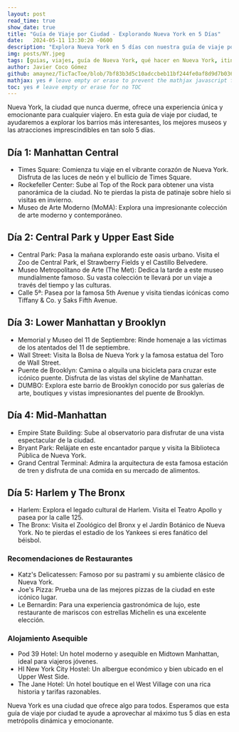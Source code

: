 ```yaml
---
layout: post
read_time: true
show_date: true
title: "Guía de Viaje por Ciudad - Explorando Nueva York en 5 Días"
date:   2024-05-11 13:30:20 -0600
description: "Explora Nueva York en 5 días con nuestra guía de viaje por ciudad. Descubre los barrios más interesantes, los mejores museos y las atracciones imprescindibles."
img: posts/NY.jpeg
tags: [guias, viajes, guía de Nueva York, qué hacer en Nueva York, itinerario de 5 días en Nueva York, lugares turísticos de Nueva York, visitar Nueva York]
author: Javier Coco Gómez
github: amaynez/TicTacToe/blob/7bf83b3d5c10adccbeb11bf244fe0af8d9d7b036/entities/Neural_Network.py#L199
mathjax: yes # leave empty or erase to prevent the mathjax javascript from loading
toc: yes # leave empty or erase for no TOC
---
```

Nueva York, la ciudad que nunca duerme, ofrece una experiencia única y emocionante para cualquier viajero. En esta guía de viaje por ciudad, te ayudaremos a explorar los barrios más interesantes, los mejores museos y las atracciones imprescindibles en tan solo 5 días.

## Día 1: Manhattan Central

- Times Square: Comienza tu viaje en el vibrante corazón de Nueva York. Disfruta de las luces de neón y el bullicio de Times Square.
- Rockefeller Center: Sube al Top of the Rock para obtener una vista panorámica de la ciudad. No te pierdas la pista de patinaje sobre hielo si visitas en invierno.
- Museo de Arte Moderno (MoMA): Explora una impresionante colección de arte moderno y contemporáneo.

## Día 2: Central Park y Upper East Side

- Central Park: Pasa la mañana explorando este oasis urbano. Visita el Zoo de Central Park, el Strawberry Fields y el Castillo Belvedere.
- Museo Metropolitano de Arte (The Met): Dedica la tarde a este museo mundialmente famoso. Su vasta colección te llevará por un viaje a través del tiempo y las culturas.
- Calle 5ª: Pasea por la famosa 5th Avenue y visita tiendas icónicas como Tiffany & Co. y Saks Fifth Avenue.

## Día 3: Lower Manhattan y Brooklyn

- Memorial y Museo del 11 de Septiembre: Rinde homenaje a las víctimas de los atentados del 11 de septiembre.
- Wall Street: Visita la Bolsa de Nueva York y la famosa estatua del Toro de Wall Street.
- Puente de Brooklyn: Camina o alquila una bicicleta para cruzar este icónico puente. Disfruta de las vistas del skyline de Manhattan.
- DUMBO: Explora este barrio de Brooklyn conocido por sus galerías de arte, boutiques y vistas impresionantes del puente de Brooklyn.

## Día 4: Mid-Manhattan

- Empire State Building: Sube al observatorio para disfrutar de una vista espectacular de la ciudad.
- Bryant Park: Relájate en este encantador parque y visita la Biblioteca Pública de Nueva York.
- Grand Central Terminal: Admira la arquitectura de esta famosa estación de tren y disfruta de una comida en su mercado de alimentos.

## Día 5: Harlem y The Bronx

- Harlem: Explora el legado cultural de Harlem. Visita el Teatro Apollo y pasea por la calle 125.
- The Bronx: Visita el Zoológico del Bronx y el Jardín Botánico de Nueva York. No te pierdas el estadio de los Yankees si eres fanático del béisbol.

### Recomendaciones de Restaurantes
- Katz's Delicatessen: Famoso por su pastrami y su ambiente clásico de Nueva York.
- Joe's Pizza: Prueba una de las mejores pizzas de la ciudad en este icónico lugar.
- Le Bernardin: Para una experiencia gastronómica de lujo, este restaurante de mariscos con estrellas Michelin es una excelente elección.

### Alojamiento Asequible
- Pod 39 Hotel: Un hotel moderno y asequible en Midtown Manhattan, ideal para viajeros jóvenes.
- HI New York City Hostel: Un albergue económico y bien ubicado en el Upper West Side.
- The Jane Hotel: Un hotel boutique en el West Village con una rica historia y tarifas razonables.

Nueva York es una ciudad que ofrece algo para todos. Esperamos que esta guía de viaje por ciudad te ayude a aprovechar al máximo tus 5 días en esta metrópolis dinámica y emocionante.
